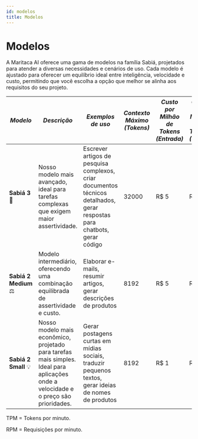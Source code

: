 ```yaml
---
id: modelos
title: Modelos
---
```


# Modelos
A Maritaca AI oferece uma gama de modelos na família Sabiá, projetados para atender a diversas necessidades e cenários de uso. Cada modelo é ajustado para oferecer um equilíbrio ideal entre inteligência, velocidade e custo, permitindo que você escolha a opção que melhor se alinha aos requisitos do seu projeto.

| *Modelo* | *Descrição* | *Exemplos de uso*  | *Contexto Máximo (Tokens)* | *Custo por Milhão de Tokens (Entrada)* | *Custo por Milhão de Tokens (Saída)* | TPM (Entrada) |	TPM (Saída) | RPM |
|--|--|--|--|--|--|--|--|--|
| **Sabiá 3** 🥇  |  Nosso modelo mais avançado, ideal para tarefas complexas que exigem maior assertividade.   | Escrever artigos de pesquisa complexos, criar documentos técnicos detalhados, gerar respostas para chatbots, gerar código   | 32000            | R$ 5                             | R$ 10  | 1 milhão |	200 mil	| 1000 |
| **Sabiá 2 Medium** ⚖️  | Modelo intermediário, oferecendo uma combinação equilibrada de assertividade e custo. | Elaborar e-mails, resumir artigos, gerar descrições de produtos                                                             | 8192             | R$ 5                              | R$ 15 | 1 milhão |	200 mil	| 1000 |
| **Sabiá 2 Small** 💡  | Nosso modelo mais econômico, projetado para tarefas mais simples. Ideal para aplicações onde a velocidade e o preço são prioridades.  | Gerar postagens curtas em mídias sociais, traduzir pequenos textos, gerar ideias de nomes de produtos                        | 8192             | R$ 1                              | R$ 3                           | 1 milhão |	200 mil	| 1000 |


TPM = Tokens por minuto.

RPM = Requisições por minuto.


